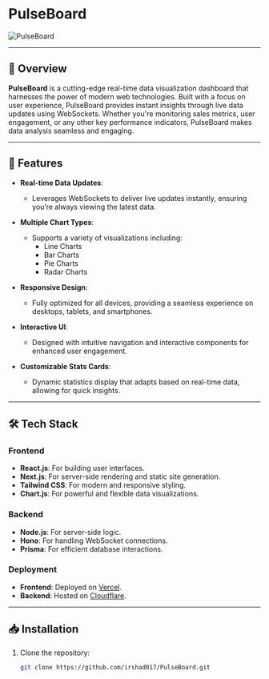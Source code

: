 # PulseBoard

![PulseBoard](https://pulse-board.vercel.app) <!-- Replace with your logo URL -->

---

## 🚀 Overview

**PulseBoard** is a cutting-edge real-time data visualization dashboard that harnesses the power of modern web technologies. Built with a focus on user experience, PulseBoard provides instant insights through live data updates using WebSockets. Whether you're monitoring sales metrics, user engagement, or any other key performance indicators, PulseBoard makes data analysis seamless and engaging.

---

## 🌟 Features

- **Real-time Data Updates**: 
  - Leverages WebSockets to deliver live updates instantly, ensuring you’re always viewing the latest data.
  
- **Multiple Chart Types**: 
  - Supports a variety of visualizations including:
    - Line Charts
    - Bar Charts
    - Pie Charts
    - Radar Charts
  
- **Responsive Design**: 
  - Fully optimized for all devices, providing a seamless experience on desktops, tablets, and smartphones.
  
- **Interactive UI**: 
  - Designed with intuitive navigation and interactive components for enhanced user engagement.
  
- **Customizable Stats Cards**: 
  - Dynamic statistics display that adapts based on real-time data, allowing for quick insights.

---

## 🛠️ Tech Stack

### Frontend
- **React.js**: For building user interfaces.
- **Next.js**: For server-side rendering and static site generation.
- **Tailwind CSS**: For modern and responsive styling.
- **Chart.js**: For powerful and flexible data visualizations.

### Backend
- **Node.js**: For server-side logic.
- **Hono**: For handling WebSocket connections.
- **Prisma**: For efficient database interactions.

### Deployment
- **Frontend**: Deployed on [Vercel](https://vercel.com).
- **Backend**: Hosted on [Cloudflare](https://www.cloudflare.com).

---

## 📥 Installation

1. Clone the repository:
   ```bash
   git clone https://github.com/irshad017/PulseBoard.git
